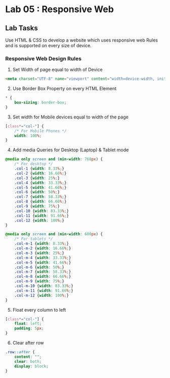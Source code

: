 # Lab 05 : Responsive Web

## Lab Tasks
Use HTML & CSS to develop a website which uses responsive web Rules and is supported on every size of device.

### Responsive Web Design Rules
1. Set Width of page equal to width of Device
```html
<meta charset="UTF-8" name="viewport" content="width=device-width, initial-scale=1.0">
```
2. Use Border Box Property on every HTML Element
```css
* {
	box-sizing: border-box;
}
```
3. Set width for Mobile devices equal to width of the page
```css
[class*="col-"] {
	/* For Mobile Phones */
	width: 100%;
}
```
4. Add media Queries for Desktop (Laptop) & Tablet mode
```css
@media only screen and (min-width: 768px) {
	/* For desktop */
	.col-1 {width: 8.33%;}
	.col-2 {width: 16.66%;}
	.col-3 {width: 25%;}
	.col-4 {width: 33.33%;}
	.col-5 {width: 41.66%;}
	.col-6 {width: 50%;}
	.col-7 {width: 58.33%;}
	.col-8 {width: 66.66%;}
	.col-9 {width: 75%;}
	.col-10 {width: 83.33%;}
	.col-11 {width: 91.66%;}
	.col-12 {width: 100%;}
}
```
```css
@media only screen and (min-width: 600px) {
	/* For tablets */
	.col-m-1 {width: 8.33%;}
	.col-m-2 {width: 16.66%;}
	.col-m-3 {width: 25%;}
	.col-m-4 {width: 33.33%;}
	.col-m-5 {width: 41.66%;}
	.col-m-6 {width: 50%;}
	.col-m-7 {width: 58.33%;}
	.col-m-8 {width: 66.66%;}
	.col-m-9 {width: 75%;}
	.col-m-10 {width: 83.33%;}
	.col-m-11 {width: 91.66%;}
	.col-m-12 {width: 100%;}
}
```
5. Float every column to left
```css
[class*="col-"] {
	float: left;
	padding: 5px;
}
```
6. Clear after row
```css
.row::after {
	content: "";
	clear: both;
	display: block;
}
```